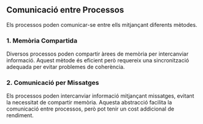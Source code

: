 ## Comunicació entre Processos

Els processos poden comunicar-se entre ells mitjançant diferents mètodes.

### 1. Memòria Compartida
Diversos processos poden compartir àrees de memòria per intercanviar informació. Aquest mètode és eficient però requereix una sincronització adequada per evitar problemes de coherència.

### 2. Comunicació per Missatges
Els processos poden intercanviar informació mitjançant missatges, evitant la necessitat de compartir memòria. Aquesta abstracció facilita la comunicació entre processos, però pot tenir un cost addicional de rendiment.


